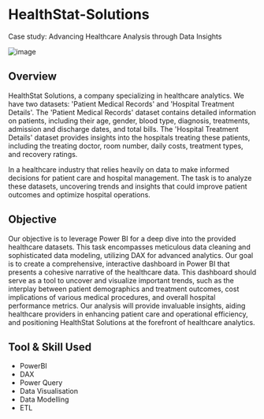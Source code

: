 # HealthStat-Solutions
Case study: Advancing Healthcare Analysis through Data Insights

![image](https://github.com/user-attachments/assets/37011fec-b095-42a2-92e8-860f700b858e)

## Overview
HealthStat Solutions, a company specializing in healthcare analytics. We have two datasets: 'Patient Medical Records' and 'Hospital Treatment Details'. The 'Patient Medical Records' dataset contains detailed information on patients, including their age, gender, blood type, diagnosis, treatments, admission and discharge dates, and total bills. The 'Hospital Treatment Details' dataset provides insights into the hospitals treating these patients, including the treating doctor, room number, daily costs, treatment types, and recovery ratings.

In a healthcare industry that relies heavily on data to make informed decisions for patient care and hospital management. The task is to analyze these datasets, uncovering trends and insights that could improve patient outcomes and optimize hospital operations.

## Objective
Our objective is to leverage Power BI for a deep dive into the provided healthcare datasets. This task encompasses meticulous data cleaning and sophisticated data modeling, utilizing DAX for advanced analytics. Our goal is to create a comprehensive, interactive dashboard in Power BI that presents a cohesive narrative of the healthcare data. This dashboard should serve as a tool to uncover and visualize important trends, such as the interplay between patient demographics and treatment outcomes, cost implications of various medical procedures, and overall hospital performance metrics. Our analysis will provide invaluable insights, aiding healthcare providers in enhancing patient care and operational efficiency, and positioning HealthStat Solutions at the forefront of healthcare analytics.

## Tool & Skill Used
* PowerBI
* DAX
* Power Query
* Data Visualisation
* Data Modelling
* ETL

